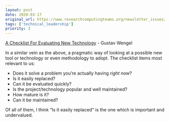 ```yaml
---
layout: post
date: 2020-03-17
original_url: https://www.researchcomputingteams.org/newsletter_issues/0014
tags: ['technical_leadership']
priority: 3
---
```


<!-- markdownlint-disable MD033 -->
<!-- markdownlint-disable MD041 -->
<!-- markdownlint-disable MD049 -->

[A Checklist For Evaluating New Technology](https://www.gustavwengel.dk/evaluating-new-technology) - Gustav Wengel

In a similar vein as the above, a pragmatic way of looking at a possible new tool or technology or even methodology to adopt.  The checklist items most relevant to us:

- Does it solve a problem you’re actually having *right now*?
- Is it easily replaced?
- Can it be evaluated quickly?
- Is the project/technology popular and well maintained?
- How mature is it?
- Can it be maintained?

Of all of them, I think “Is it easily replaced” is the one which is important and undervalued.